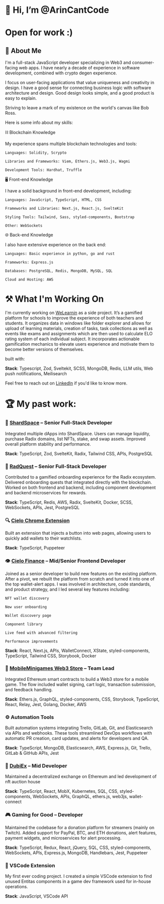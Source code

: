 # 👋 Hi, I’m @ArinCantCode

# Open for work :)

## 📓 About Me
I'm a full-stack JavaScript developer specializing in Web3 and consumer-facing web apps.
I have nearly a decade of experience in software development, combined with crypto degen experience.

I focus on user-facing applications that value uniqueness and creativity in design.
I have a good sense for connecting business logic with software architecture and design.
Good design looks simple, and a good product is easy to explain.

Striving to leave a mark of my existence on the world's canvas like Bob Ross.

Here is some info about my skills:

⛓ Blockchain Knowledge

My experience spans multiple blockchain technologies and tools:

    Languages: Solidity, Scrypto

    Libraries and Frameworks: Viem, Ethers.js, Web3.js, Wagmi

    Development Tools: Hardhat, Truffle

🖥️ Front-end Knowledge

I have a solid background in front-end development, including:

    Languages: JavaScript, TypeScript, HTML, CSS

    Frameworks and Libraries: Next.js, React.js, SvelteKit

    Styling Tools: Tailwind, Sass, styled-components, Bootstrap

    Other: WebSockets

    
🌐 Back-end Knowledge

I also have extensive experience on the back end:

    Languages: Basic experience in python, go and rust

    Frameworks: Express.js

    Databases: PostgreSQL, Redis, MongoDB, MySQL, SQL

    Cloud and Hosting: AWS

    
# ⚒️ What I'm Working On

I'm currently working on [WeLearnin](https://WeLearnin.com) as a side project.
It’s a gamified platform for schools to improve the experience of both teachers and students. It organizes data in windows like folder explorer and allows for upload of learning materials, creation of tasks, task collections as well as events like exams and assignments which are then used to calculate ELO rating system of each individual subject. It incorporates actionable gamification mechanics to elevate users experience and motivate them to become better versions of themselves. 

built with:

**Stack**: Typescript, Zod, Sveltekit, SCSS, MongoDB, Redis, LLM utils, Web push notifications, Meilisearch

Feel free to reach out on [LinkedIn](https://www.linkedin.com/in/marcin-moldrzyk-332505214/) if you'd like to know more.

# 🏆 My past work:

### 💎 [ShardSpace](https://launch.shardspace.app/) – Senior Full-Stack Developer

Integrated multiple dApps into ShardSpace.
Users can manage liquidity, purchase Radix domains, list NFTs, stake, and swap assets.
Improved overall platform stability and performance.

**Stack**: TypeScript, Zod, SvelteKit, Radix, Tailwind CSS, APIs, PostgreSQL

### 🚀 [RadQuest](https://radquest.io/home/basic) – Senior Full-Stack Developer

Contributed to a gamified onboarding experience for the Radix ecosystem.
Delivered onboarding quests that integrated directly with the blockchain.
Worked on both frontend and backend, including component development and backend microservices for rewards.

**Stack**: TypeScript, Redis, AWS, Radix, SvelteKit, Docker, SCSS, WebSockets, APIs, Jest, PostgreSQL

### 🔍 [Cielo Chrome Extension](https://chromewebstore.google.com/detail/cielo/nbmknhhenedcdaodehlbpfanpmgkjaeg?hl=en)

Built an extension that injects a button into web pages, allowing users to quickly add wallets to their watchlists.

**Stack**: TypeScript, Puppeteer

### 👁️ [Cielo Finance](https://app.cielo.finance/feed) – Mid/Senior Frontend Developer

Joined as a senior developer to build new features on the existing platform.
After a pivot, we rebuilt the platform from scratch and turned it into one of the top wallet-alert apps.
I was involved in architecture, code standards, and product strategy, and I led several key features including:

    NFT wallet discovery

    New user onboarding

    Wallet discovery page

    Component library

    Live feed with advanced filtering

    Performance improvements

**Stack**: React, Next.js, APIs, WalletConnect, XState, styled-components, TypeScript, Tailwind CSS, Storybook, Docker

### 🛒 [MobileMinigames Web3 Store](https://shop.mobileminigames.com/) – Team Lead

Integrated Ethereum smart contracts to build a Web3 store for a mobile game.
The flow included wallet signing, cart logic, transaction submission, and feedback handling.

**Stack**: Ethers.js, GraphQL, styled-components, CSS, Storybook, TypeScript, React, Relay, Jest, Golang, Docker, AWS

### ⚙️ Automation Tools

Built automation systems integrating Trello, GitLab, Git, and Elasticsearch via APIs and webhooks.
These tools streamlined DevOps workflows with automatic PR creation, card updates, and alerts for developers and QA.

**Stack**: TypeScript, MongoDB, Elasticsearch, AWS, Express.js, Git, Trello, GitLab & GitHub APIs, Jest

### 💱 [DubiEx](https://www.dubiex.com/PRPS/USDC) – Mid Developer

Maintained a decentralized exchange on Ethereum and led development of nft auction house

**Stack**: TypeScript, React, MobX, Kubernetes, SQL, CSS, styled-components, WebSockets, APIs, GraphQL, ethers.js, web3js, wallet-connect

### 🎮 Gaming for Good – Developer

Maintained the codebase for a donation platform for streamers (mainly on Twitch).
Added support for PayPal, BTC, and ETH donations, alert features, payment widgets, and microservices for alert processing.

**Stack**: TypeScript, Redux, React, jQuery, SQL, CSS, styled-components, WebSockets, APIs, Express.js, MongoDB, Handlebars, Jest, Puppeteer

### 🧩 VSCode Extension

My first ever coding project. I created a simple VSCode extension to find unused Entitas components in a game dev framework used for in-house operations.

**Stack**: JavaScript, VSCode API
